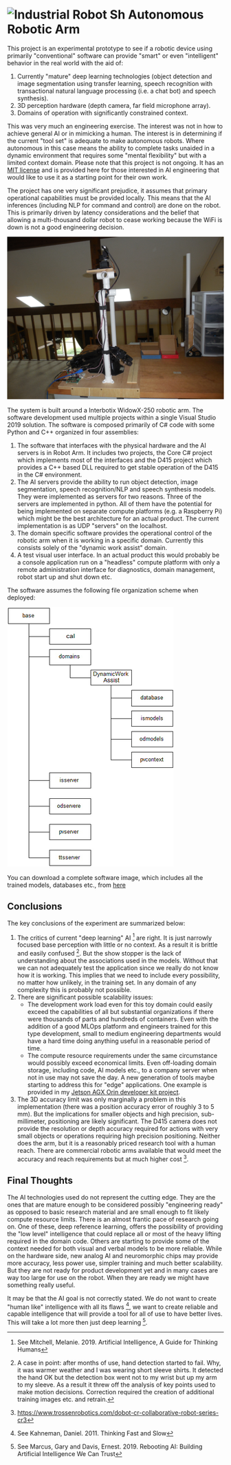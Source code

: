 # ![Industrial Robot Sh](industrial_robot_sh.ico) Autonomous Robotic Arm

This project is an experimental prototype to see if a robotic device using primarily "conventional" software can provide "smart" or even "intelligent" behavior in the real world with the aid of:

1. Currently "mature" deep learning technologies (object detection and image segmentation using transfer learning, speech recognition with transactional natural language processing (i.e. a chat bot)  and speech synthesis).
2. 3D perception hardware (depth camera, far field microphone array).
3. Domains of operation with significantly constrained context.

This was very much an engineering exercise.  The interest was not in how to achieve general AI or in mimicking a human. The interest is in determining if the current "tool set" is adequate to make autonomous robots.  Where autonomous in this case means the ability to complete tasks unaided in a dynamic environment that requires some "mental flexibility" but with a limited context domain. Please note that this project is not ongoing. It has an [MIT license](LICENSE.TXT) and is provided here for those interested in AI engineering that would like to use it as a starting point for their own work.

The project has one very significant prejudice, it assumes that primary operational capabilities must be provided locally.  This means that the AI inferences (including NLP for command and control) are done on the robot. This is primarily driven by latency considerations and the belief that allowing a multi-thousand dollar robot to cease working because the WiFi is down is not a good engineering decision.

![Ara](side.jpg)

The system is built around a Interbotix WidowX-250 robotic arm. The software development used multiple projects within a single Visual Studio 2019 solution.  The software is composed primarily of C# code with some Python and C++ organized in four assemblies:

1. The software that interfaces with the physical hardware and the AI servers is in Robot Arm.  It includes two projects, the Core C# project which implements most of the interfaces and the D415 project which provides a C++ based DLL required to get stable operation of the D415 in the C# environment.
2. The AI servers provide the ability to run object detection, image segmentation, speech recognition/NLP and speech synthesis models.  They were implemented as servers for two reasons.  Three of the servers are implemented in python.  All of them have the potential for being implemented on separate compute platforms (e.g. a Raspberry Pi) which might be the best architecture for an actual product.  The current implementation is as UDP "servers" on the localhost.
3. The domain specific software provides the operational control of the robotic arm when it is working in a specific domain.  Currently this consists solely of the "dynamic work assist" domain.
4. A test visual user interface.  In an actual product this would probably be a console application run on a "headless" compute platform with only a remote administration interface for diagnostics, domain management, robot start up and shut down etc.

The software assumes the following file organization scheme when deployed:

![Ara](Filestructure.jpg)

You can download a complete software image, which includes all the trained models, databases etc., from [here](https://1drv.ms/u/s!Akd6rkUaBWr4gTQub8I82e7nirgK?e=sacdyS)

## Conclusions
The key conclusions of the experiment are summarized below:

1. The critics of current "deep learning" AI [^1] are right. It is just narrowly focused base perception with little or no context.  As a result it is brittle and easily confused [^2]. But the show stopper is the lack of understanding about the associations used in the models.  Without that we can not adequately test the application since we really do not know how it is working.  This implies that we need to include every possibility, no matter how unlikely, in the training set.  In any domain of any complexity this is probably not possible.
2. There are significant possible scalability issues:
    - The development work load even for this toy domain could easily exceed the capabilities of all but substantial organizations if there were thousands of parts and hundreds of containers.  Even with the addition of a good MLOps platform and engineers trained for this type development, small to medium engineering departments would have a hard time doing anything useful in a reasonable period of time.
    - The compute resource requirements under the same circumstance would possibly exceed economical limits. Even off-loading domain storage, including code, AI models etc., to a company server when not in use may not save the day. A new generation of tools maybe starting to address this for "edge" applications. One example is provided in my  [Jetson AGX Orin developer kit project](https://github.com/terry-ess/JetsonOrin).
 3. The 3D accuracy limit was only marginally a problem in this implementation (there was a position accuracy error of roughly 3 to 5 mm).  But the implications for smaller objects and high precision, sub-millimeter, positioning are likely significant. The D415 camera does not provide the resolution or depth accuracy required for actions with very small objects or operations requiring high precision positioning.  Neither does the arm, but it is a reasonably priced research tool with a human reach.  There are commercial robotic arms available that would meet the accuracy and reach requirements but at much higher cost [^3].
## Final Thoughts
The AI technologies used do not represent the cutting edge.  They are the ones that are mature enough to be considered possibly "engineering ready" as opposed to basic research material and are small enough to fit likely compute resource limits.  There is an almost frantic pace of research going on.  One of these, deep reference learning, offers the possibility of providing the "low level" intelligence that could replace all or most of the heavy lifting required in the domain code.  Others are starting to provide some of the context needed for both visual and verbal models to be more reliable. While on the hardware side, new analog AI and neuromorphic chips may provide more accuracy, less power use, simpler training and much better scalability. But they are not ready for product development yet and in many cases are way too large for use on the robot. When they are ready we might have something really useful.

It may be that the AI goal is not correctly stated.  We do not want to create "human like" intelligence with all its flaws [^4], we want to create reliable and capable intelligence that will provide a tool for all of use to have better lives. This will take a lot more then just deep learning [^5].

[^1]: See Mitchell, Melanie. 2019. Artificial Intelligence, A Guide for Thinking Humans
[^2]: A case in point: after months of use, hand detection started to fail.  Why, it was warmer weather and I was wearing short sleeve shirts.  It detected the hand OK but the detection box went not to my wrist but up my arm to my sleeve. As a result it threw off the analysis of key points used to make motion decisions.  Correction required the creation of additional training images etc. and retrain.
[^3]: https://www.trossenrobotics.com/dobot-cr-collaborative-robot-series-cr3
[^4]: See Kahneman, Daniel. 2011. Thinking Fast and Slow
[^5]: See Marcus, Gary and Davis, Ernest. 2019. Rebooting AI: Building Artificial Intelligence We Can Trust